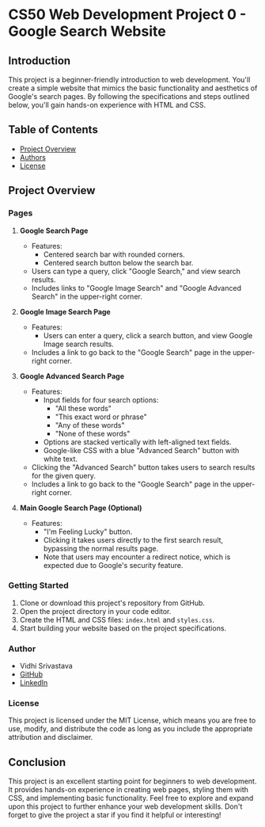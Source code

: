 # CS50 Web Development Project 0 - Google Search Website

## Introduction
This project is a beginner-friendly introduction to web development. You'll create a simple website that mimics the basic functionality and aesthetics of Google's search pages. By following the specifications and steps outlined below, you'll gain hands-on experience with HTML and CSS.

## Table of Contents
- [Project Overview](#project-overview)
- [Authors](#authors)
- [License](#license)

## Project Overview

### Pages
1. **Google Search Page**
   - Features:
     - Centered search bar with rounded corners.
     - Centered search button below the search bar.
   - Users can type a query, click "Google Search," and view search results.
   - Includes links to "Google Image Search" and "Google Advanced Search" in the upper-right corner.

2. **Google Image Search Page**
   - Features:
     - Users can enter a query, click a search button, and view Google Image search results.
   - Includes a link to go back to the "Google Search" page in the upper-right corner.

3. **Google Advanced Search Page**
   - Features:
     - Input fields for four search options:
       - "All these words"
       - "This exact word or phrase"
       - "Any of these words"
       - "None of these words"
     - Options are stacked vertically with left-aligned text fields.
     - Google-like CSS with a blue "Advanced Search" button with white text.
   - Clicking the "Advanced Search" button takes users to search results for the given query.
   - Includes a link to go back to the "Google Search" page in the upper-right corner.

4. **Main Google Search Page (Optional)**
   - Features:
     - "I'm Feeling Lucky" button.
     - Clicking it takes users directly to the first search result, bypassing the normal results page.
     - Note that users may encounter a redirect notice, which is expected due to Google's security feature.



### Getting Started
1. Clone or download this project's repository from GitHub.
2. Open the project directory in your code editor.
3. Create the HTML and CSS files: `index.html` and `styles.css`.
4. Start building your website based on the project specifications.

### Author
- Vidhi Srivastava
- [GitHub](https://github.com/Vidhi0229)
- [LinkedIn](https://www.linkedin.com/in/vidhisrivastava01/)

### License
This project is licensed under the MIT License, which means you are free to use, modify, and distribute the code as long as you include the appropriate attribution and disclaimer.

## Conclusion
This project is an excellent starting point for beginners to web development. It provides hands-on experience in creating web pages, styling them with CSS, and implementing basic functionality. Feel free to explore and expand upon this project to further enhance your web development skills. Don't forget to give the project a star if you find it helpful or interesting!